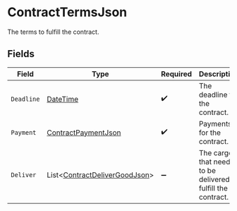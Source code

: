 # ContractTermsJson

The terms to fulfill the contract.


## Fields

| Field                                                                                 | Type                                                                                  | Required                                                                              | Description                                                                           |
| ------------------------------------------------------------------------------------- | ------------------------------------------------------------------------------------- | ------------------------------------------------------------------------------------- | ------------------------------------------------------------------------------------- |
| `Deadline`                                                                            | [DateTime](https://learn.microsoft.com/en-us/dotnet/api/system.datetime?view=net-5.0) | :heavy_check_mark:                                                                    | The deadline for the contract.                                                        |
| `Payment`                                                                             | [ContractPaymentJson](../../Models/Components/ContractPaymentJson.md)                 | :heavy_check_mark:                                                                    | Payments for the contract.                                                            |
| `Deliver`                                                                             | List<[ContractDeliverGoodJson](../../Models/Components/ContractDeliverGoodJson.md)>   | :heavy_minus_sign:                                                                    | The cargo that needs to be delivered to fulfill the contract.                         |